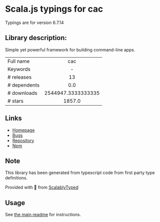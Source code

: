 
# Scala.js typings for cac

Typings are for version 6.7.14

## Library description:
Simple yet powerful framework for building command-line apps.

|                    |                 |
| ------------------ | :-------------: |
| Full name          | cac |
| Keywords           | - |
| # releases         | 13 |
| # dependents       | 0.0 |
| # downloads        | 2544947.3333333335 |
| # stars            | 1857.0 |

## Links
- [Homepage](https://github.com/egoist/cac#readme)
- [Bugs](https://github.com/egoist/cac/issues)
- [Repository](https://github.com/egoist/cac)
- [Npm](https://www.npmjs.com/package/cac)
    


## Note
This library has been generated from typescript code from first party type definitions.

Provided with :purple_heart: from [ScalablyTyped](https://github.com/oyvindberg/ScalablyTyped)

## Usage
See [the main readme](../../readme.md) for instructions.


